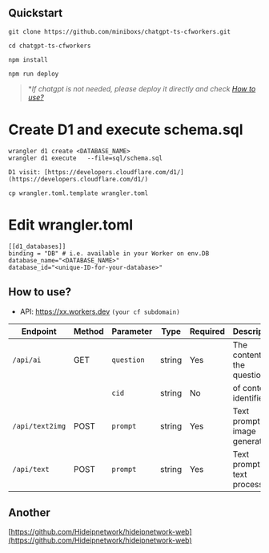 ## Quickstart

```
git clone https://github.com/miniboxs/chatgpt-ts-cfworkers.git
```

```
cd chatgpt-ts-cfworkers
```

```
npm install
```

```
npm run deploy
```

> **If chatgpt is not needed, please deploy it directly and check [How to use?](#use)*

# Create D1 and execute schema.sql

```
wrangler d1 create <DATABASE_NAME>
wrangler d1 execute   --file=sql/schema.sql
```

```
D1 visit: [https://developers.cloudflare.com/d1/](https://developers.cloudflare.com/d1/)
```

```
cp wrangler.toml.template wrangler.toml
```

# Edit wrangler.toml

```
[[d1_databases]]
binding = "DB" # i.e. available in your Worker on env.DB
database_name="<DATABASE_NAME>"
database_id="<unique-ID-for-your-database>"
```

<h2 id='use'> How to use?</h2>

* API: https://xx.workers.dev `(your cf subdomain)`

| Endpoint                       | Method | Parameter   | Type   | Required | Description                                |
| ------------------------------ | ------ | ----------- | ------ | -------- | ------------------------------------------ |
| `/api/ai`                      	| GET    | `question`  | string | Yes      | The content of the question                |
|                                	|        | `cid`       | string| No       | of context identifiers               |
| `/api/text2img`             | POST   | `prompt`    | string | Yes      | Text prompt for image generation           |
| `/api/text`                    | POST   | `prompt`    | string | Yes      | Text prompt for text processing            |

## Another

[https://github.com/Hideipnetwork/hideipnetwork-web](https://github.com/Hideipnetwork/hideipnetwork-web)
